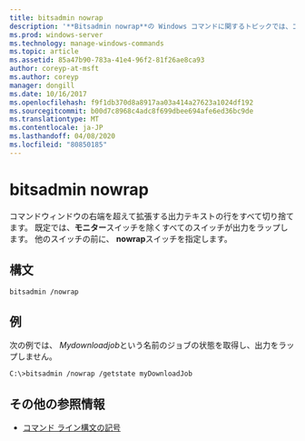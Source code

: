 ```yaml
---
title: bitsadmin nowrap
description: '**Bitsadmin nowrap**の Windows コマンドに関するトピックでは、コマンドウィンドウの右端を超えて拡張される出力テキストの行をすべて切り捨てます。'
ms.prod: windows-server
ms.technology: manage-windows-commands
ms.topic: article
ms.assetid: 85a47b90-783a-41e4-96f2-81f26ae8ca93
author: coreyp-at-msft
ms.author: coreyp
manager: dongill
ms.date: 10/16/2017
ms.openlocfilehash: f9f1db370d8a8917aa03a414a27623a1024df192
ms.sourcegitcommit: b00d7c8968c4adc8f699dbee694afe6ed36bc9de
ms.translationtype: MT
ms.contentlocale: ja-JP
ms.lasthandoff: 04/08/2020
ms.locfileid: "80850185"
---
```

# <a name="bitsadmin-nowrap"></a>bitsadmin nowrap

コマンドウィンドウの右端を超えて拡張する出力テキストの行をすべて切り捨てます。 既定では、**モニター**スイッチを除くすべてのスイッチが出力をラップします。 他のスイッチの前に、 **nowrap**スイッチを指定します。

## <a name="syntax"></a>構文

```
bitsadmin /nowrap
```

## <a name="examples"></a><a name=BKMK_examples></a>例

次の例では、 *Mydownloadjob*という名前のジョブの状態を取得し、出力をラップしません。

```
C:\>bitsadmin /nowrap /getstate myDownloadJob
```

## <a name="additional-references"></a>その他の参照情報

- [コマンド ライン構文の記号](command-line-syntax-key.md)